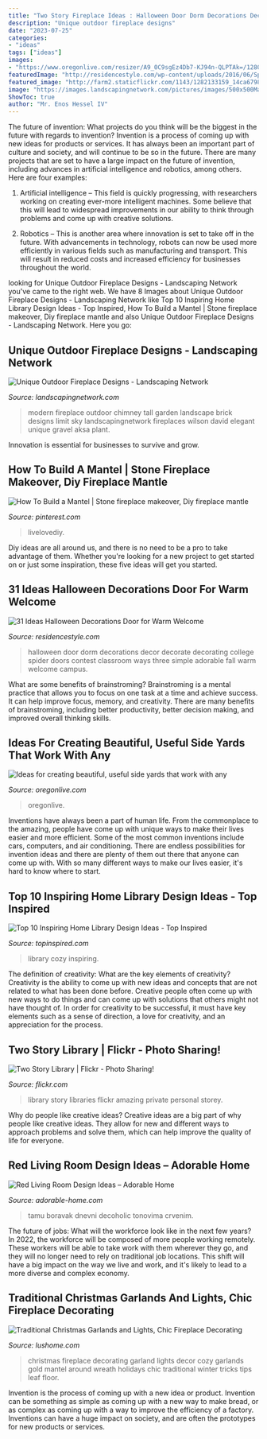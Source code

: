 ```yaml
---
title: "Two Story Fireplace Ideas : Halloween Door Dorm Decorations Decor Decorate Decorating College Spider Doors Contest Classroom Ways Three Simple Adorable Fall Warm Welcome Campus"
description: "Unique outdoor fireplace designs"
date: "2023-07-25"
categories:
- "ideas"
tags: ["ideas"]
images:
- "https://www.oregonlive.com/resizer/A9_0C9sgEz4Db7-KJ94n-QLPTAk=/1280x0/smart/advancelocal-adapter-image-uploads.s3.amazonaws.com/image.oregonlive.com/home/olive-media/width2048/img/hg_impact/photo/trellispathjpg-47baba832e802107.jpg"
featuredImage: "http://residencestyle.com/wp-content/uploads/2016/06/Spider-Door-Halloween-Decor.jpg"
featured_image: "http://farm2.staticflickr.com/1143/1282133159_14ca67988e.jpg"
image: "https://images.landscapingnetwork.com/pictures/images/500x500Max/outdoor-fireplace_13/tall-fireplace-modern-fireplace-david-wilson-garden-design_4539.jpg"
ShowToc: true
author: "Mr. Enos Hessel IV"
---
```



The future of invention: What projects do you think will be the biggest in the future with regards to invention?
Invention is a process of coming up with new ideas for products or services. It has always been an important part of culture and society, and will continue to be so in the future. There are many projects that are set to have a large impact on the future of invention, including advances in artificial intelligence and robotics, among others. Here are four examples:
1) Artificial intelligence – This field is quickly progressing, with researchers working on creating ever-more intelligent machines. Some believe that this will lead to widespread improvements in our ability to think through problems and come up with creative solutions.

2) Robotics – This is another area where innovation is set to take off in the future. With advancements in technology, robots can now be used more efficiently in various fields such as manufacturing and transport. This will result in reduced costs and increased efficiency for businesses throughout the world.

	

		
looking for Unique Outdoor Fireplace Designs - Landscaping Network you've came to the right web. We have 8 Images about Unique Outdoor Fireplace Designs - Landscaping Network like Top 10 Inspiring Home Library Design Ideas - Top Inspired, How To Build a Mantel | Stone fireplace makeover, Diy fireplace mantle and also Unique Outdoor Fireplace Designs - Landscaping Network. Here you go:
		
    
## Unique Outdoor Fireplace Designs - Landscaping Network

<img loading=lazy src="https://images.landscapingnetwork.com/pictures/images/500x500Max/outdoor-fireplace_13/tall-fireplace-modern-fireplace-david-wilson-garden-design_4539.jpg" onerror="this.onerror=null;this.src='https://tse1.mm.bing.net/th?id=OIP.hMEj7aUj1lTg0ho5TOzLLQHaJ_&amp;pid=15.1';" alt="Unique Outdoor Fireplace Designs - Landscaping Network">

_Source: landscapingnetwork.com_

>modern fireplace outdoor chimney tall garden landscape brick designs limit sky landscapingnetwork fireplaces wilson david elegant unique gravel aksa plant. 

	

Innovation is essential for businesses to survive and grow.

    
## How To Build A Mantel | Stone Fireplace Makeover, Diy Fireplace Mantle

<img loading=lazy src="https://i.pinimg.com/736x/5b/03/d3/5b03d3aa82ca5818a34f31a534435741--how-to-build-wood-working.jpg" onerror="this.onerror=null;this.src='https://tse2.mm.bing.net/th?id=OIP.cJFOITuUgDxGVndb8rxKRwHaJ3&amp;pid=15.1';" alt="How To Build a Mantel | Stone fireplace makeover, Diy fireplace mantle">

_Source: pinterest.com_

>livelovediy. 

	

Diy ideas are all around us, and there is no need to be a pro to take advantage of them. Whether you're looking for a new project to get started on or just some inspiration, these five ideas will get you started.

    
## 31 Ideas Halloween Decorations Door For Warm Welcome

<img loading=lazy src="http://residencestyle.com/wp-content/uploads/2016/06/Spider-Door-Halloween-Decor.jpg" onerror="this.onerror=null;this.src='https://tse1.mm.bing.net/th?id=OIP.hQBzqbb2HWaCN6TK_4YBKQHaJ3&amp;pid=15.1';" alt="31 Ideas Halloween Decorations Door for Warm Welcome">

_Source: residencestyle.com_

>halloween door dorm decorations decor decorate decorating college spider doors contest classroom ways three simple adorable fall warm welcome campus. 

	

What are some benefits of brainstroming?
Brainstroming is a mental practice that allows you to focus on one task at a time and achieve success. It can help improve focus, memory, and creativity. There are many benefits of brainstroming, including better productivity, better decision making, and improved overall thinking skills.

    
## Ideas For Creating Beautiful, Useful Side Yards That Work With Any

<img loading=lazy src="https://www.oregonlive.com/resizer/A9_0C9sgEz4Db7-KJ94n-QLPTAk=/1280x0/smart/advancelocal-adapter-image-uploads.s3.amazonaws.com/image.oregonlive.com/home/olive-media/width2048/img/hg_impact/photo/trellispathjpg-47baba832e802107.jpg" onerror="this.onerror=null;this.src='https://tse1.mm.bing.net/th?id=OIP.rMabpweVSpIFCNXLee0iFQHaLX&amp;pid=15.1';" alt="Ideas for creating beautiful, useful side yards that work with any">

_Source: oregonlive.com_

>oregonlive. 

	

Inventions have always been a part of human life. From the commonplace to the amazing, people have come up with unique ways to make their lives easier and more efficient. Some of the most common inventions include cars, computers, and air conditioning. There are endless possibilities for invention ideas and there are plenty of them out there that anyone can come up with. With so many different ways to make our lives easier, it's hard to know where to start.

    
## Top 10 Inspiring Home Library Design Ideas - Top Inspired

<img loading=lazy src="https://www.topinspired.com/wp-content/uploads/2015/03/7-Cozy-Home-Library-Design-Ideas.jpg" onerror="this.onerror=null;this.src='https://tse2.mm.bing.net/th?id=OIP.xUeph1SbAPRHI0AtDun8JAHaLH&amp;pid=15.1';" alt="Top 10 Inspiring Home Library Design Ideas - Top Inspired">

_Source: topinspired.com_

>library cozy inspiring. 

	

The definition of creativity: What are the key elements of creativity?
Creativity is the ability to come up with new ideas and concepts that are not related to what has been done before. Creative people often come up with new ways to do things and can come up with solutions that others might not have thought of. In order for creativity to be successful, it must have key elements such as a sense of direction, a love for creativity, and an appreciation for the process.

    
## Two Story Library | Flickr - Photo Sharing!

<img loading=lazy src="http://farm2.staticflickr.com/1143/1282133159_14ca67988e.jpg" onerror="this.onerror=null;this.src='https://tse1.mm.bing.net/th?id=OIP.sGTY7FsCpNFkW4qB5Eaf2QAAAA&amp;pid=15.1';" alt="Two Story Library | Flickr - Photo Sharing!">

_Source: flickr.com_

>library story libraries flickr amazing private personal storey. 

	

Why do people like creative ideas?
Creative ideas are a big part of why people like creative ideas. They allow for new and different ways to approach problems and solve them, which can help improve the quality of life for everyone.

    
## Red Living Room Design Ideas – Adorable Home

<img loading=lazy src="https://adorable-home.com/wp-content/gallery/red-living-room-design-ideas/red-living-room-design-ideas-6.jpg" onerror="this.onerror=null;this.src='https://tse4.mm.bing.net/th?id=OIP.bwS5wDKktT-HSIGiBrAGMwHaE4&amp;pid=15.1';" alt="Red Living Room Design Ideas – Adorable Home">

_Source: adorable-home.com_

>tamu boravak dnevni decoholic tonovima crvenim. 

	

The future of jobs: What will the workforce look like in the next few years?
In 2022, the workforce will be composed of more people working remotely. These workers will be able to take work with them wherever they go, and they will no longer need to rely on traditional job locations. This shift will have a big impact on the way we live and work, and it's likely to lead to a more diverse and complex economy.

    
## Traditional Christmas Garlands And Lights, Chic Fireplace Decorating

<img loading=lazy src="https://www.lushome.com/wp-content/uploads/2018/11/fireplace-decorating-ideas-christmas-garlands-lights-19.jpg" onerror="this.onerror=null;this.src='https://tse2.mm.bing.net/th?id=OIP.BGBkKsmUFPQNkSf0iObUagHaKF&amp;pid=15.1';" alt="Traditional Christmas Garlands and Lights, Chic Fireplace Decorating">

_Source: lushome.com_

>christmas fireplace decorating garland lights decor cozy garlands gold mantel around wreath holidays chic traditional winter tricks tips leaf floor. 

	

Invention is the process of coming up with a new idea or product. Invention can be something as simple as coming up with a new way to make bread, or as complex as coming up with a way to improve the efficiency of a factory. Inventions can have a huge impact on society, and are often the prototypes for new products or services.

